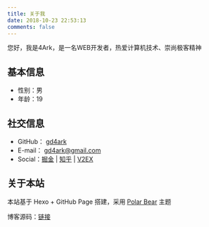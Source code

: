 ```yaml
---
title: 关于我
date: 2018-10-23 22:53:13
comments: false
---
```


您好，我是4Ark，是一名WEB开发者，热爱计算机技术、崇尚极客精神

## 基本信息

- 性别：男
- 年龄：19

## 社交信息

- GitHub： [gd4ark](https://github.com/gd4Ark)
- E-mail： gd4ark@gmail.com
- Social：[掘金](https://juejin.im/user/5a4f6e2c6fb9a01cb508a127) | [知乎](https://www.zhihu.com/people/cai-hong-hui-2/activities) | [V2EX](https://www.v2ex.com/member/4ark)

## 关于本站

本站基于 Hexo + GitHub Page 搭建，采用 [Polar Bear](https://github.com/frostfan/hexo-theme-polarbear) 主题

博客源码：[链接](https://github.com/gd4Ark/gd4Ark.github.io)